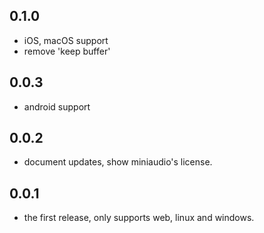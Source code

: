 ## 0.1.0

* iOS, macOS support
* remove 'keep buffer'

## 0.0.3

* android support

## 0.0.2

* document updates, show miniaudio's license.

## 0.0.1

* the first release, only supports web, linux and windows.
